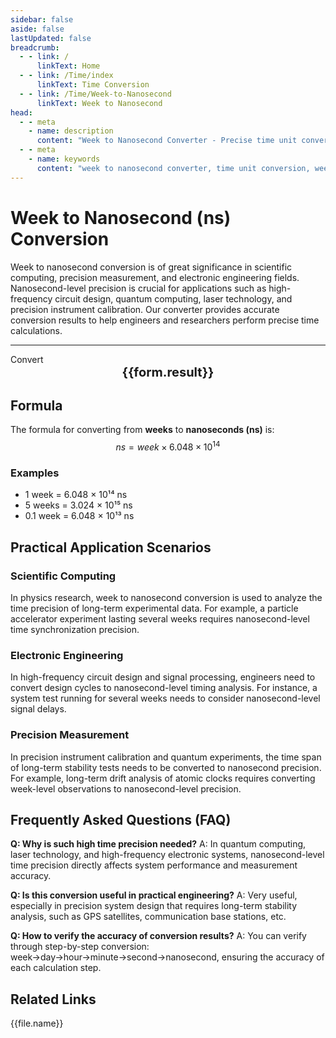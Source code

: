 ```yaml
---
sidebar: false
aside: false
lastUpdated: false
breadcrumb:
  - - link: /
      linkText: Home
  - - link: /Time/index
      linkText: Time Conversion
  - - link: /Time/Week-to-Nanosecond
      linkText: Week to Nanosecond
head:
  - - meta
    - name: description
      content: "Week to Nanosecond Converter - Precise time unit conversion tool. Supports fast conversion from weeks to nanoseconds (ns), suitable for scientific computing, precision measurement, electronic engineering and other fields. Provides detailed conversion formulas and practical application scenarios."
  - - meta
    - name: keywords
      content: "week to nanosecond converter, time unit conversion, week to ns, nanosecond calculator, precision time measurement, scientific computing, electronic engineering, high-precision timing, time conversion tool"
---
```

# Week to Nanosecond (ns) Conversion

Week to nanosecond conversion is of great significance in scientific computing, precision measurement, and electronic engineering fields. Nanosecond-level precision is crucial for applications such as high-frequency circuit design, quantum computing, laser technology, and precision instrument calibration. Our converter provides accurate conversion results to help engineers and researchers perform precise time calculations.

---
<script setup>
import { onMounted, reactive, inject, ref } from 'vue'
import { NButton,NForm ,NFormItem,NInput,NInputNumber,NSelect,NCard,useMessage,NGrid ,NGi  } from 'naive-ui'
import { defineClientComponent } from 'vitepress'
import { Time } from '../files';

const convert = inject('convert')

const form = reactive({
  number: null,
  result: '',
  title: 'Week to Nanosecond Converter',
  seoKey: ['week to nanosecond conversion', 'nanosecond calculator', 'precision time measurement', 'scientific computing', 'electronic engineering', 'high-precision timing', 'quantum computing', 'laser technology']
})

const seoKey = form.seoKey

const convertHandler = () => {
  if (form.number !== null && !isNaN(form.number)) {
    const convertedValue = parseFloat(form.number) * 604800000000000
    form.result = `${form.number} week = ${convertedValue.toFixed(0)} ns`
  } else {
    form.result = 'Please enter a valid number.'
  }
}
</script>

<n-card :title="form.title" size="small" :bordered="false" style="margin-bottom: 16px">
  <n-form size="large" :model="form">
    <n-form-item label="Week">
      <n-input-number v-model:value="form.number" placeholder="Enter weeks" style="width: 100%" />
    </n-form-item>
    <n-form-item>
      <n-button type="info" @click="convertHandler" block>Convert</n-button>
    </n-form-item>
  </n-form>
  <template #footer>
    <div style="font-size: 12px; color: #666; text-align: center;">
      <span v-for="(keyword, index) in seoKey" :key="index">
        {{ keyword }}<span v-if="index < seoKey.length - 1"> | </span>
      </span>
    </div>
  </template>
</n-card>

<n-card  embedded :bordered="false" hoverable>
  <div  style="text-align:center;font-size:20px;">
    <strong>{{form.result}}</strong>
  </div>
</n-card>

## Formula

The formula for converting from **weeks** to **nanoseconds (ns)** is:
$$ ns = week \times 6.048 \times 10^{14} $$

### Examples
- 1 week = 6.048 × 10¹⁴ ns
- 5 weeks = 3.024 × 10¹⁵ ns
- 0.1 week = 6.048 × 10¹³ ns

## Practical Application Scenarios

### Scientific Computing
In physics research, week to nanosecond conversion is used to analyze the time precision of long-term experimental data. For example, a particle accelerator experiment lasting several weeks requires nanosecond-level time synchronization precision.

### Electronic Engineering
In high-frequency circuit design and signal processing, engineers need to convert design cycles to nanosecond-level timing analysis. For instance, a system test running for several weeks needs to consider nanosecond-level signal delays.

### Precision Measurement
In precision instrument calibration and quantum experiments, the time span of long-term stability tests needs to be converted to nanosecond precision. For example, long-term drift analysis of atomic clocks requires converting week-level observations to nanosecond-level precision.

## Frequently Asked Questions (FAQ)

**Q: Why is such high time precision needed?**
A: In quantum computing, laser technology, and high-frequency electronic systems, nanosecond-level time precision directly affects system performance and measurement accuracy.

**Q: Is this conversion useful in practical engineering?**
A: Very useful, especially in precision system design that requires long-term stability analysis, such as GPS satellites, communication base stations, etc.

**Q: How to verify the accuracy of conversion results?**
A: You can verify through step-by-step conversion: week→day→hour→minute→second→nanosecond, ensuring the accuracy of each calculation step.

## Related Links
<n-grid x-gap="12" :cols="2">
  <n-gi v-for="(file, index) in Time" :key="index">
    <n-button
      text
      tag="a"
      :href="file.path"
      type="info"
    >
      {{file.name}}
    </n-button>
  </n-gi>
</n-grid>